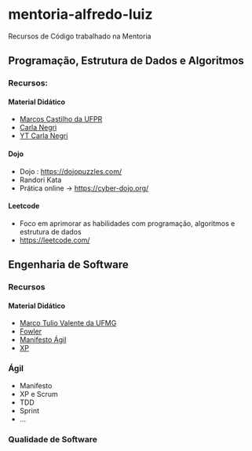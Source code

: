 # mentoria-alfredo-luiz
Recursos de Código trabalhado na Mentoria

## Programação, Estrutura de Dados e Algoritmos
### Recursos:
#### Material Didático
- [Marcos Castilho da UFPR](https://www.inf.ufpr.br/marcos/livro_alg1/livro_alg1.pdf)
- [Carla Negri](https://www.ime.usp.br/~mota/livros/livro_AAED.pdf)
- [YT Carla Negri](https://www.youtube.com/watch?v=_HBTCUNPxOg&list=PLncEdvQ20-mgGanwuFczm-4IwIdIcIiha)
#### Dojo
- Dojo : https://dojopuzzles.com/
- Randori Kata
- Prática online -> https://cyber-dojo.org/

#### Leetcode
- Foco em aprimorar as habilidades com programação, algoritmos e estrutura de dados
- https://leetcode.com/

## Engenharia de Software
### Recursos
#### Material Didático
- [Marco Tulio Valente da UFMG](https://engsoftmoderna.info/)
- [Fowler](https://martinfowler.com/)
- [Manifesto Ágil](https://agilemanifesto.org/iso/ptbr/manifesto.html)
- [XP](https://martinfowler.com/bliki/ExtremeProgramming.html)
### Ágil
  - Manifesto
  - XP e Scrum
  - TDD
  - Sprint
  - ...
### Qualidade de Software


